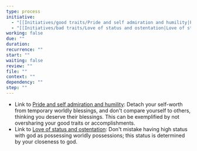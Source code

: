 ```yaml
---
type: process
initiative:
  - "[[Initiatives/good traits/Pride and self admiration and humility|Pride and self admiration and humility]]"
  - "[[Initiatives/bad traits/Love of status and ostentation|Love of status and ostentation]]"
working: false
due: ""
duration: 
recurrence: ""
start: ""
waiting: false
review: ""
file: ""
context: ""
dependency: ""
step: ""
---
```


* Link to [Pride and self admiration and humility](Initiatives/good%20traits/Pride%20and%20self%20admiration%20and%20humility.md): Detach your self-worth from temporary worldly blessings, and don't compare yourself to others, thinking you deserve their blessings. This can be exemplified by not oversharing your good traits or accomplishments.
* Link to [Love of status and ostentation](Initiatives/bad%20traits/Love%20of%20status%20and%20ostentation.md): Don't mistake having high status with god as possessing worldly possessions; this status is determined by your closeness to god.
